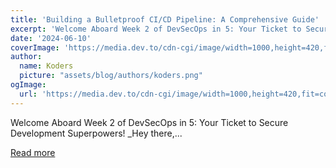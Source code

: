```yaml
---
title: 'Building a Bulletproof CI/CD Pipeline: A Comprehensive Guide'
excerpt: 'Welcome Aboard Week 2 of DevSecOps in 5: Your Ticket to Secure Development Superpowers! _Hey there,...'
date: '2024-06-10'
coverImage: 'https://media.dev.to/cdn-cgi/image/width=1000,height=420,fit=cover,gravity=auto,format=auto/https%3A%2F%2Fdev-to-uploads.s3.amazonaws.com%2Fuploads%2Farticles%2F98w65wwomjpz2q20zcb7.jpg'
author:
  name: Koders
  picture: "assets/blog/authors/koders.png"
ogImage:
  url: 'https://media.dev.to/cdn-cgi/image/width=1000,height=420,fit=cover,gravity=auto,format=auto/https%3A%2F%2Fdev-to-uploads.s3.amazonaws.com%2Fuploads%2Farticles%2F98w65wwomjpz2q20zcb7.jpg'
---
```


Welcome Aboard Week 2 of DevSecOps in 5: Your Ticket to Secure Development Superpowers! _Hey there,...

[Read more](https://dev.to/gauri1504/building-a-bulletproof-cicd-pipeline-a-comprehensive-guide-3jg3)
